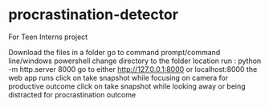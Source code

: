 # procrastination-detector
For Teen Interns project

Download the files in a folder
go to command prompt/command line/windows powershell
change directory to the folder location
run : python -m http.server 8000
go to either http://127.0.0.1:8000  or   localhost:8000
the web app runs
click on take snapshot while focusing on camera for productive outcome
click on take snapshot while looking away or being distracted for procrastination outcome
